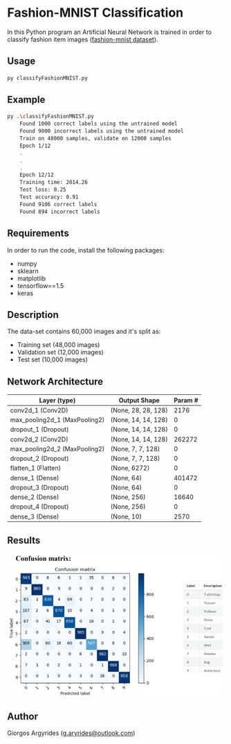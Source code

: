 # Fashion-MNIST Classification

In this Python program an Artificial Neural Network is trained in order to classify fashion item images ([fashion-mnist 
dataset](https://github.com/zalandoresearch/fashion-mnist)).

## Usage

```bash
py classifyFashionMNIST.py
```

## Example

```bash
py .\classifyFashionMNIST.py
    Found 1000 correct labels using the untrained model
    Found 9000 incorrect labels using the untrained model
    Train on 48000 samples, validate on 12000 samples
    Epoch 1/12
    .
    .
    .
    Epoch 12/12
    Training time: 2014.26
    Test loss: 0.25
    Test accuracy: 0.91
    Found 9106 correct labels
    Found 894 incorrect labels
```

## Requirements

In order to run the code, install the following packages:
- numpy
- sklearn
- matplotlib
- tensorflow==1.5
- keras

## Description

The data-set contains 60,000 images and it's split as:
- Training set (48,000 images)
- Validation set (12,000 images)
- Test set (10,000 images)

## Network Architecture

| Layer (type)                  | Output Shape        | Param # |
|-------------------------------|---------------------|---------|
| conv2d_1 (Conv2D)             | (None, 28, 28, 128) | 2176    |
| max_pooling2d_1 (MaxPooling2) | (None, 14, 14, 128) | 0       |
| dropout_1 (Dropout)           | (None, 14, 14, 128) | 0       |
| conv2d_2 (Conv2D)             | (None, 14, 14, 128) | 262272  |
| max_pooling2d_2 (MaxPooling2) | (None, 7, 7, 128)   | 0       |
| dropout_2 (Dropout)           | (None, 7, 7, 128)   | 0       |
| flatten_1 (Flatten)           | (None, 6272)        | 0       |
| dense_1 (Dense)               | (None, 64)          | 401472  |
| dropout_3 (Dropout)           | (None, 64)          | 0       |
| dense_2 (Dense)               | (None, 256)         | 16640   |
| dropout_4 (Dropout)           | (None, 256)         | 0       |
| dense_3 (Dense)               | (None, 10)          | 2570    |

## Results

![](./img/Confusion_matrix.png)

## Author

Giorgos Argyrides (g.aryrides@outlook.com)